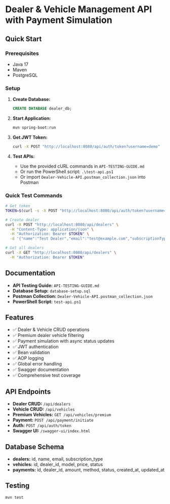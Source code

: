 # Dealer & Vehicle Management API with Payment Simulation

## Quick Start

### Prerequisites
- Java 17
- Maven
- PostgreSQL

### Setup
1. **Create Database:**
   ```sql
   CREATE DATABASE dealer_db;
   ```

2. **Start Application:**
   ```bash
   mvn spring-boot:run
   ```

3. **Get JWT Token:**
   ```bash
   curl -X POST "http://localhost:8080/api/auth/token?username=demo"
   ```

4. **Test APIs:**
   - Use the provided cURL commands in `API-TESTING-GUIDE.md`
   - Or run the PowerShell script: `.\test-api.ps1`
   - Or import `Dealer-Vehicle-API.postman_collection.json` into Postman

### Quick Test Commands

```bash
# Get token
TOKEN=$(curl -s -X POST "http://localhost:8080/api/auth/token?username=demo" | jq -r '.token')

# Create dealer
curl -X POST "http://localhost:8080/api/dealers" \
  -H "Content-Type: application/json" \
  -H "Authorization: Bearer $TOKEN" \
  -d '{"name":"Test Dealer","email":"test@example.com","subscriptionType":"PREMIUM"}'

# Get all dealers
curl -X GET "http://localhost:8080/api/dealers" \
  -H "Authorization: Bearer $TOKEN"
```

## Documentation
- **API Testing Guide:** `API-TESTING-GUIDE.md`
- **Database Setup:** `database-setup.sql`
- **Postman Collection:** `Dealer-Vehicle-API.postman_collection.json`
- **PowerShell Script:** `test-api.ps1`

## Features
- ✅ Dealer & Vehicle CRUD operations
- ✅ Premium dealer vehicle filtering
- ✅ Payment simulation with async status updates
- ✅ JWT authentication
- ✅ Bean validation
- ✅ AOP logging
- ✅ Global error handling
- ✅ Swagger documentation
- ✅ Comprehensive test coverage

## API Endpoints
- **Dealer CRUD:** `/api/dealers`
- **Vehicle CRUD:** `/api/vehicles`
- **Premium Vehicles:** `GET /api/vehicles/premium`
- **Payment:** `POST /api/payment/initiate`
- **Auth:** `POST /api/auth/token`
- **Swagger UI:** `/swagger-ui/index.html`

## Database Schema
- **dealers:** id, name, email, subscription_type
- **vehicles:** id, dealer_id, model, price, status
- **payments:** id, dealer_id, amount, method, status, created_at, updated_at

## Testing
```bash
mvn test
```

